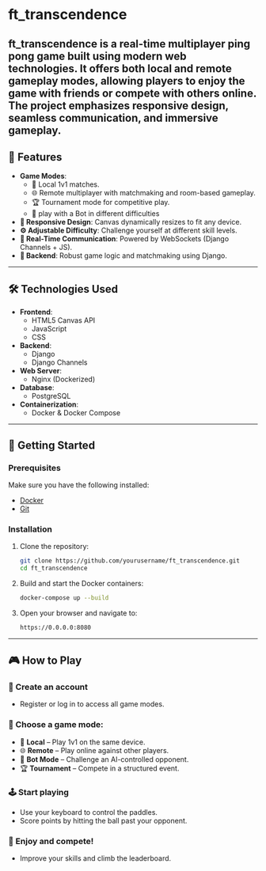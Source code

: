 # ft_transcendence

**ft_transcendence** is a real-time multiplayer ping pong game built using modern web technologies. It offers both local and remote gameplay modes, allowing players to enjoy the game with friends or compete with others online. The project emphasizes responsive design, seamless communication, and immersive gameplay.
---

## 🌟 Features

- **Game Modes**:
  - 🏓 Local 1v1 matches.
  - 🌐 Remote multiplayer with matchmaking and room-based gameplay.
  - 🏆 Tournament mode for competitive play.
  - 🤖 play with a Bot in different difficulties
- **🎨 Responsive Design**: Canvas dynamically resizes to fit any device.
- **⚙️ Adjustable Difficulty**: Challenge yourself at different skill levels.
- **🔗 Real-Time Communication**: Powered by WebSockets (Django Channels + JS).
- **💾 Backend**: Robust game logic and matchmaking using Django.

---

## 🛠️ Technologies Used

- **Frontend**: 
  - HTML5 Canvas API
  - JavaScript
  - CSS
- **Backend**:
  - Django
  - Django Channels
- **Web Server**: 
  - Nginx (Dockerized)
- **Database**: 
  - PostgreSQL
- **Containerization**: 
  - Docker & Docker Compose

---

## 🚀 Getting Started

### Prerequisites

Make sure you have the following installed:
- [Docker](https://www.docker.com/)
- [Git](https://git-scm.com/)

### Installation

1. Clone the repository:
   ```bash
   git clone https://github.com/yourusername/ft_transcendence.git
   cd ft_transcendence
2. Build and start the Docker containers:
   ```bash
   docker-compose up --build
3. Open your browser and navigate to:
   ```bash
   https://0.0.0.0:8080
---

## 🎮 How to Play

### 📝 Create an account  
- Register or log in to access all game modes.  

### 🎯 Choose a game mode:  
- 🏓 **Local** – Play 1v1 on the same device.  
- 🌐 **Remote** – Play online against other players.  
- 🤖 **Bot Mode** – Challenge an AI-controlled opponent.  
- 🏆 **Tournament** – Compete in a structured event.  

### 🕹️ Start playing  
- Use your keyboard to control the paddles.  
- Score points by hitting the ball past your opponent.  

### 🚀 Enjoy and compete!  
- Improve your skills and climb the leaderboard.  

